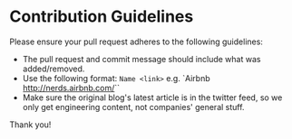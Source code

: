 # Contribution Guidelines

Please ensure your pull request adheres to the following guidelines:

- The pull request and commit message should include what was added/removed.
- Use the following format: `Name <link>` e.g. `Airbnb <http://nerds.airbnb.com/>``
- Make sure the original blog's latest article is in the twitter feed, so we only get engineering content, not companies' general stuff.

Thank you!
